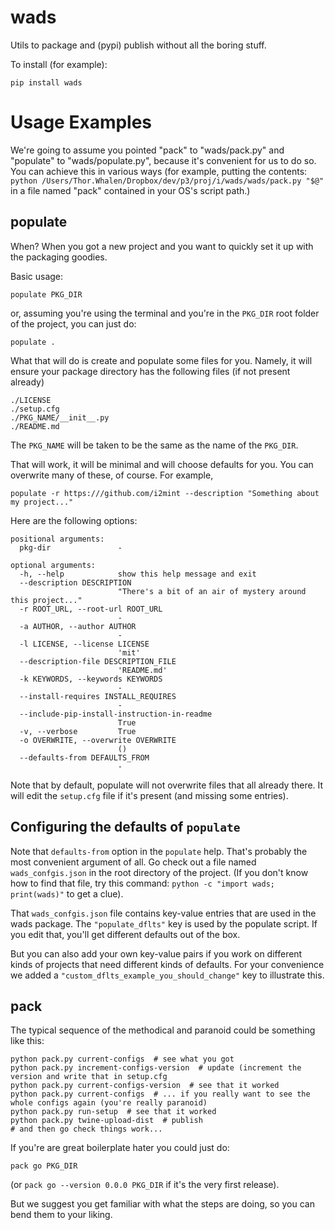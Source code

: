 # wads

Utils to package and (pypi) publish without all the boring stuff.

To install (for example):
```
pip install wads
```

# Usage Examples

We're going to assume you pointed "pack" to "wads/pack.py" and "populate" to "wads/populate.py", 
because it's convenient for us to do so. You can achieve this in various ways 
(for example, putting the contents:
`python /Users/Thor.Whalen/Dropbox/dev/p3/proj/i/wads/wads/pack.py "$@"`
in a file named "pack" contained in your OS's script path.)

 
## populate

When? When you got a new project and you want to quickly set it up with the packaging goodies. 

Basic usage:

```
populate PKG_DIR
```

or, assuming you're using the terminal and you're in the `PKG_DIR` root folder of the project, you can just do:

```
populate .
```

What that will do is create and populate some files for you. 
Namely, it will ensure your package directory has the following files (if not present already)
```
./LICENSE
./setup.cfg
./PKG_NAME/__init__.py
./README.md
```

The `PKG_NAME` will be taken to be the same as the name of the `PKG_DIR`. 

That will work, it will be minimal and will choose defaults for you. 
You can overwrite many of these, of course. 
For example, 

```
populate -r https:///github.com/i2mint --description "Something about my project..."
```

Here are the following options:

```
positional arguments:
  pkg-dir               -

optional arguments:
  -h, --help            show this help message and exit
  --description DESCRIPTION
                        "There's a bit of an air of mystery around this project..."
  -r ROOT_URL, --root-url ROOT_URL
                        -
  -a AUTHOR, --author AUTHOR
                        -
  -l LICENSE, --license LICENSE
                        'mit'
  --description-file DESCRIPTION_FILE
                        'README.md'
  -k KEYWORDS, --keywords KEYWORDS
                        -
  --install-requires INSTALL_REQUIRES
                        -
  --include-pip-install-instruction-in-readme
                        True
  -v, --verbose         True
  -o OVERWRITE, --overwrite OVERWRITE
                        ()
  --defaults-from DEFAULTS_FROM
                        -
```

Note that by default, populate will not overwrite files that all already there. 
It will edit the `setup.cfg` file if it's present (and missing some entries).  

## Configuring the defaults of `populate`

Note that `defaults-from` option in the `populate` help.
That's probably the most convenient argument of all.
Go check out a file named `wads_confgis.json` in the root directory of the project. 
(If you don't know how to find that file, try this command: 
`python -c "import wads; print(wads)"` to get a clue). 

That `wads_confgis.json` file contains key-value entries that are used in the wads package.
The `"populate_dflts"` key is used by the populate script. 
If you edit that, you'll get different defaults out of the box. 

But you can also add your own key-value pairs if you work on different kinds of projects that need 
different kinds of defaults. 
For your convenience we added a `"custom_dflts_example_you_should_change"` key to illustrate this.

## pack

The typical sequence of the methodical and paranoid could be something like this:

```
python pack.py current-configs  # see what you got
python pack.py increment-configs-version  # update (increment the version and write that in setup.cfg
python pack.py current-configs-version  # see that it worked
python pack.py current-configs  # ... if you really want to see the whole configs again (you're really paranoid)
python pack.py run-setup  # see that it worked
python pack.py twine-upload-dist  # publish
# and then go check things work...
```


If you're are great boilerplate hater you could just do:

```
pack go PKG_DIR
```

(or `pack go --version 0.0.0 PKG_DIR` if it's the very first release).

But we suggest you get familiar with what the steps are doing, so you can bend them to your liking.



